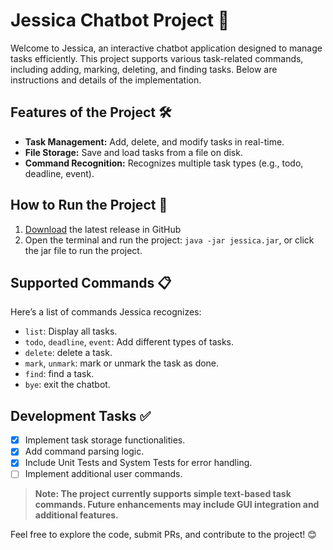 # Jessica Chatbot Project 🌟
Welcome to Jessica, an interactive chatbot application designed to manage tasks efficiently. This project supports various task-related commands, including adding, marking, deleting, and finding tasks. Below are instructions and details of the implementation.

## Features of the Project 🛠️
- **Task Management:** Add, delete, and modify tasks in real-time.
- **File Storage:** Save and load tasks from a file on disk.
- **Command Recognition:** Recognizes multiple task types (e.g., todo, deadline, event).

## How to Run the Project 🚀
1. [Download](https://github.com/nhocmt227/ip/releases/tag/A-Jar) the latest release in GitHub
2. Open the terminal and run the project:
   `java -jar jessica.jar`, or click the jar file to run the project.

## Supported Commands 📋
Here’s a list of commands Jessica recognizes:
- `list`: Display all tasks.
- `todo`, `deadline`, `event`: Add different types of tasks.
- `delete`: delete a task.
- `mark`, `unmark`: mark or unmark the task as done.
- `find`: find a task.
- `bye`: exit the chatbot.

## Development Tasks ✅
- [x] Implement task storage functionalities.
- [x] Add command parsing logic.
- [x] Include Unit Tests and System Tests for error handling.
- [ ] Implement additional user commands.

> **Note: The project currently supports simple text-based task commands. Future enhancements may include GUI integration and additional features.**

Feel free to explore the code, submit PRs, and contribute to the project! 😊
